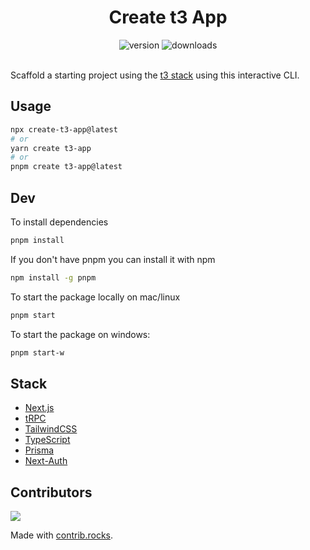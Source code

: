 <h1 align="center">Create t3 App</h1>

<div align="center">
  <img alt="version" src="https://img.shields.io/npm/v/create-t3-app?color=0b7285&logoColor=0b7285" />
  <img alt="downloads" src="https://img.shields.io/npm/dm/create-t3-app?color=364fc7&logoColor=364fc7" />
</div>

<br />

Scaffold a starting project using the [t3 stack](https://init.tips) using this interactive CLI.

## Usage

```bash
npx create-t3-app@latest
# or
yarn create t3-app
# or
pnpm create t3-app@latest
```

## Dev

To install dependencies

```bash
pnpm install
```

If you don't have pnpm you can install it with npm

```bash
npm install -g pnpm
```

To start the package locally on mac/linux

```bash
pnpm start
```

To start the package on windows:

```bash
pnpm start-w
```

## Stack

- [Next.js](https://nextjs.org)
- [tRPC](https://trpc.io)
- [TailwindCSS](https://tailwindcss.com)
- [TypeScript](https://typescriptlang.org)
- [Prisma](https://prisma.io)
- [Next-Auth](https://next-auth.js.org)

## Contributors

<a href="https://github.com/nexxeln/create-t3-app/graphs/contributors">
  <img src="https://contrib.rocks/image?repo=nexxeln/create-t3-app" />
</a>

Made with [contrib.rocks](https://contrib.rocks).
